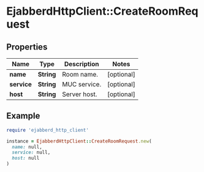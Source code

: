 # EjabberdHttpClient::CreateRoomRequest

## Properties

| Name | Type | Description | Notes |
| ---- | ---- | ----------- | ----- |
| **name** | **String** | Room name. | [optional] |
| **service** | **String** | MUC service. | [optional] |
| **host** | **String** | Server host. | [optional] |

## Example

```ruby
require 'ejabberd_http_client'

instance = EjabberdHttpClient::CreateRoomRequest.new(
  name: null,
  service: null,
  host: null
)
```

